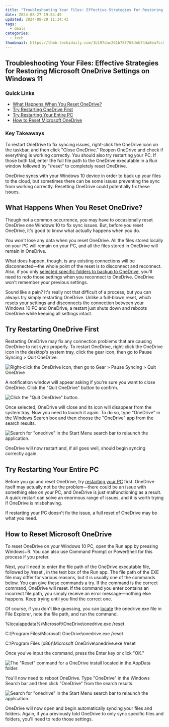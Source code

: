 ```yaml
---
title: "Troubleshooting Your Files: Effective Strategies for Restoring Microsoft OneDrive Settings on Windows 11"
date: 2024-08-27 19:54:49
updated: 2024-08-29 11:34:43
tags:
  - deals
categories:
  - tech
thumbnail: https://thmb.techidaily.com/1b197dac261b78f768deb74da8ea7cc5a8aab4e5f24739781e5aeb83aacaa044.jpg
---
```


## Troubleshooting Your Files: Effective Strategies for Restoring Microsoft OneDrive Settings on Windows 11

### Quick Links

* [What Happens When You Reset OneDrive?](https://program-issues.techidaily.com/top-6-solutions-to-resolve-hogwarts-legacy-game-lagging/)
* [Try Restarting OneDrive First](https://ios-pokemon-go.techidaily.com/in-2024-pokemon-go-no-gps-signal-heres-every-possible-solution-on-apple-iphone-14-pro-drfone-by-drfone-virtual-ios/)
* [Try Restarting Your Entire PC](https://fake-location.techidaily.com/how-to-simulate-gps-movement-in-ar-games-on-honor-x9a-drfone-by-drfone-virtual-android/)
* [How to Reset Microsoft OneDrive](https://windows11.techidaily.com/decoding-and-resolving-your-sound-cards-irq-mess/)

### Key Takeaways

 To restart OneDrive to fix syncing issues, right-click the OneDrive icon on the taskbar, and then click "Close OneDrive." Reopen OneDrive and check if everything is working correctly. You should also try restarting your PC. If those both fail, enter the full file path to the OneDrive executable in a Run window followed by "/reset" to completely reset OneDrive.

 OneDrive syncs with your Windows 10 device in order to back up your files to the cloud, but sometimes there can be some issues preventing the sync from working correctly. Resetting OneDrive could potentially fix these issues.

##  What Happens When You Reset OneDrive?

 Though not a common occurrence, you may have to occasionally reset OneDrive one Windows 10 to fix sync issues. But, before you reset OneDrive, it's good to know what actually happens when you do.

 You won't lose any data when you reset OneDrive. All the files stored locally on your PC will remain on your PC, and all the files stored in OneDrive will remain in OneDrive.

 What does happen, though, is any existing connections will be disconnected—the whole point of the reset is to disconnect and reconnect. Also, if you only [selected specific folders to backup to OneDrive](https://facebook-record-videos.techidaily.com/updated-mastering-cinematography-youtube-guides-by-aspiring-directors/), you'll need to redo those settings when you reconnect to OneDrive. OneDrive won't remember your previous settings.

 Sound like a pain? It's really not that difficult of a process, but you can always try simply restarting OneDrive. Unlike a full-blown reset, which resets your settings and disconnects the connection between your Windows 10 PC and OneDrive, a restart just shuts down and reboots OneDrive while keeping all settings intact.

##  Try Restarting OneDrive First

 Restarting OneDrive may fix any connection problems that are causing OneDrive to not sync properly. To restart OneDrive, right-click the OneDrive icon in the desktop's system tray, click the gear icon, then go to Pause Syncing > Quit OneDrive. 

![Right-click the OneDrive icon, then go to Gear > Pause Syncing > Quit OneDrive](https://static1.howtogeekimages.com/wordpress/wp-content/uploads/2023/12/turn-onedrive-off-and-back-on-again.png) 

 A notification window will appear asking if you're sure you want to close OneDrive. Click the "Quit OneDrive" button to confirm.

![Click the "Quit OneDrive" button.](https://static1.howtogeekimages.com/wordpress/wp-content/uploads/2023/12/quit-onedrive.png) 

 Once selected, OneDrive will close and its icon will disappear from the system tray. Now you need to launch it again. To do so, type "OneDrive" in the Windows Search box and then choose the "OneDrive" app from the search results.

![Search for "onedrive" in the Start Menu search bar to relaunch the application.](https://static1.howtogeekimages.com/wordpress/wp-content/uploads/2023/12/relaunch.png) 

 OneDrive will now restart and, if all goes well, should begin syncing correctly again.

##  Try Restarting Your Entire PC

 Before you go and reset OneDrive, try [restarting your PC](https://instagram-clips.techidaily.com/2024-approved-15-must-use-hashtags-for-popularity-on-instagram-feed/) first. OneDrive itself may actually not be the problem—there could be an issue with something else on your PC, and OneDrive is just malfunctioning as a result. A quick restart can solve an enormous range of issues, and it is worth trying if OneDrive is misbehaving. 

 If restarting your PC doesn't fix the issue, a full reset of OneDrive may be what you need.

##  How to Reset Microsoft OneDrive

 To reset OneDrive on your Windows 10 PC, open the Run app by pressing Windows+R. You can also use Command Prompt or PowerShell for this process if you prefer.

 Next, you'll need to enter the file path of the OneDrive executable file, followed by /reset , in the text box of the Run app. The file path of the EXE file may differ for various reasons, but it is usually one of the commands below. You can give these commands a try. If the command is the correct command, OneDrive will reset. If the command you enter contains an incorrect file path, you simply receive an error message—nothing else happens. Keep trying until you find the correct one.

 Of course, if you don't like guessing, you can [locate](https://fox-boxes.techidaily.com/updated-2024-approved-devising-epoch-shifting-spectacles/) the onedrive.exe file in File Explorer, note the file path, and run the command.

%localappdata%\Microsoft\OneDrive\onedrive.exe /reset

C:\Program Files\Microsoft OneDrive\onedrive.exe /reset

C:\Program Files (x86)\Microsoft OneDrive\onedrive.exe /reset

 Once you've input the command, press the Enter key or click "OK."

![The "Reset" command for a OneDrive install located in the AppData folder.](https://static1.howtogeekimages.com/wordpress/wp-content/uploads/2023/12/reset-cmd.png) 

 You'll now need to reboot OneDrive. Type "OneDrive" in the Windows Search bar and then click "OneDrive" from the search results.

![Search for "onedrive" in the Start Menu search bar to relaunch the application.](https://static1.howtogeekimages.com/wordpress/wp-content/uploads/2023/12/relaunch.png) 

 OneDrive will now open and begin automatically syncing your files and folders. Again, if you previously told OneDrive to only sync specific files and folders, you'll need to redo those settings.

<ins class="adsbygoogle"
     style="display:block"
     data-ad-format="autorelaxed"
     data-ad-client="ca-pub-7571918770474297"
     data-ad-slot="1223367746"></ins>



<ins class="adsbygoogle"
     style="display:block"
     data-ad-client="ca-pub-7571918770474297"
     data-ad-slot="8358498916"
     data-ad-format="auto"
     data-full-width-responsive="true"></ins>
